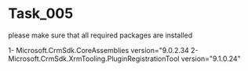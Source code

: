 # Task_005
please make sure that all required packages are installed 

1- Microsoft.CrmSdk.CoreAssemblies version="9.0.2.34
2- Microsoft.CrmSdk.XrmTooling.PluginRegistrationTool version="9.1.0.24"
